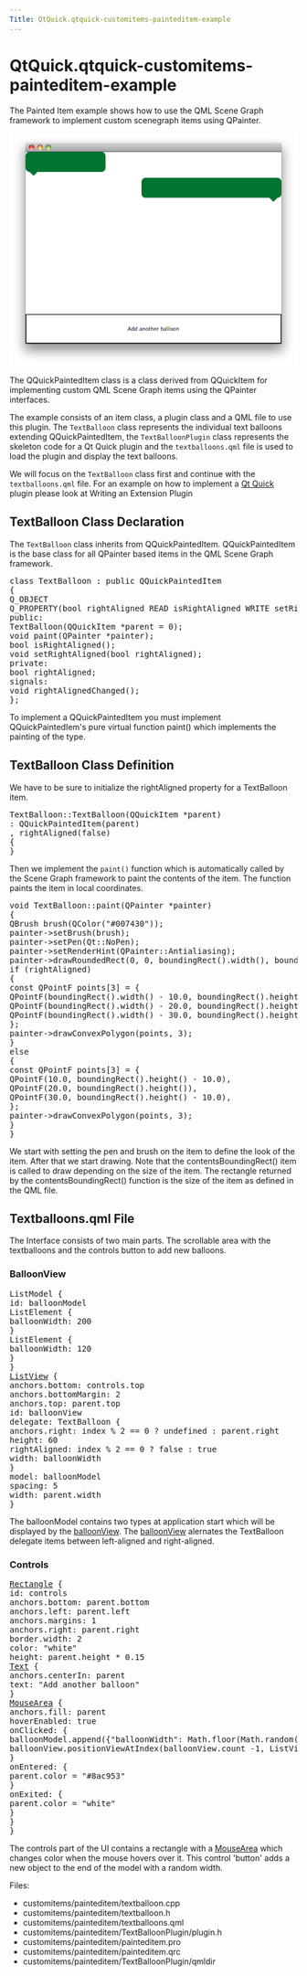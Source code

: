 ```yaml
---
Title: QtQuick.qtquick-customitems-painteditem-example
---
```


# QtQuick.qtquick-customitems-painteditem-example

<span class="subtitle"></span>
<!-- $$$customitems/painteditem-description -->
<p>The Painted Item example shows how to use the QML Scene Graph framework to implement custom scenegraph items using QPainter.</p>
<p class="centerAlign"><img src="../../../media/declarative-textballoons_example.png" alt="" /></p><p>The QQuickPaintedItem class is a class derived from QQuickItem for implementing custom QML Scene Graph items using the QPainter interfaces.</p>
<p>The example consists of an item class, a plugin class and a QML file to use this plugin. The <code>TextBalloon</code> class represents the individual text balloons extending QQuickPaintedItem, the <code>TextBalloonPlugin</code> class represents the skeleton code for a Qt Quick plugin and the <code>textballoons.qml</code> file is used to load the plugin and display the text balloons.</p>
<p>We will focus on the <code>TextBalloon</code> class first and continue with the <code>textballoons.qml</code> file. For an example on how to implement a <a href="QtQuick.qtquick-index.md">Qt Quick</a> plugin please look at Writing an Extension Plugin</p>
<h2 id="textballoon-class-declaration">TextBalloon Class Declaration</h2>
<p>The <code>TextBalloon</code> class inherits from QQuickPaintedItem. QQuickPaintedItem is the base class for all QPainter based items in the QML Scene Graph framework.</p>
<pre class="cpp"><span class="keyword">class</span> TextBalloon : <span class="keyword">public</span> <span class="type">QQuickPaintedItem</span>
{
Q_OBJECT
Q_PROPERTY(bool rightAligned READ isRightAligned WRITE setRightAligned NOTIFY rightAlignedChanged)
<span class="keyword">public</span>:
TextBalloon(<span class="type">QQuickItem</span> <span class="operator">*</span>parent <span class="operator">=</span> <span class="number">0</span>);
<span class="type">void</span> paint(<span class="type">QPainter</span> <span class="operator">*</span>painter);
bool isRightAligned();
<span class="type">void</span> setRightAligned(bool rightAligned);
<span class="keyword">private</span>:
bool rightAligned;
<span class="keyword">signals</span>:
<span class="type">void</span> rightAlignedChanged();
};</pre>
<p>To implement a QQuickPaintedItem you must implement QQuickPaintedIem's pure virtual function paint() which implements the painting of the type.</p>
<h2 id="textballoon-class-definition">TextBalloon Class Definition</h2>
<p>We have to be sure to initialize the rightAligned property for a TextBalloon item.</p>
<pre class="cpp">TextBalloon<span class="operator">::</span>TextBalloon(<span class="type">QQuickItem</span> <span class="operator">*</span>parent)
: <span class="type">QQuickPaintedItem</span>(parent)
<span class="operator">,</span> rightAligned(<span class="keyword">false</span>)
{
}</pre>
<p>Then we implement the <code>paint()</code> function which is automatically called by the Scene Graph framework to paint the contents of the item. The function paints the item in local coordinates.</p>
<pre class="cpp"><span class="type">void</span> TextBalloon<span class="operator">::</span>paint(<span class="type">QPainter</span> <span class="operator">*</span>painter)
{
<span class="type">QBrush</span> brush(<span class="type">QColor</span>(<span class="string">&quot;#007430&quot;</span>));
painter<span class="operator">-</span><span class="operator">&gt;</span>setBrush(brush);
painter<span class="operator">-</span><span class="operator">&gt;</span>setPen(<span class="type">Qt</span><span class="operator">::</span>NoPen);
painter<span class="operator">-</span><span class="operator">&gt;</span>setRenderHint(<span class="type">QPainter</span><span class="operator">::</span>Antialiasing);
painter<span class="operator">-</span><span class="operator">&gt;</span>drawRoundedRect(<span class="number">0</span><span class="operator">,</span> <span class="number">0</span><span class="operator">,</span> boundingRect()<span class="operator">.</span>width()<span class="operator">,</span> boundingRect()<span class="operator">.</span>height() <span class="operator">-</span> <span class="number">10</span><span class="operator">,</span> <span class="number">10</span><span class="operator">,</span> <span class="number">10</span>);
<span class="keyword">if</span> (rightAligned)
{
<span class="keyword">const</span> <span class="type">QPointF</span> points<span class="operator">[</span><span class="number">3</span><span class="operator">]</span> <span class="operator">=</span> {
<span class="type">QPointF</span>(boundingRect()<span class="operator">.</span>width() <span class="operator">-</span> <span class="number">10.0</span><span class="operator">,</span> boundingRect()<span class="operator">.</span>height() <span class="operator">-</span> <span class="number">10.0</span>)<span class="operator">,</span>
<span class="type">QPointF</span>(boundingRect()<span class="operator">.</span>width() <span class="operator">-</span> <span class="number">20.0</span><span class="operator">,</span> boundingRect()<span class="operator">.</span>height())<span class="operator">,</span>
<span class="type">QPointF</span>(boundingRect()<span class="operator">.</span>width() <span class="operator">-</span> <span class="number">30.0</span><span class="operator">,</span> boundingRect()<span class="operator">.</span>height() <span class="operator">-</span> <span class="number">10.0</span>)<span class="operator">,</span>
};
painter<span class="operator">-</span><span class="operator">&gt;</span>drawConvexPolygon(points<span class="operator">,</span> <span class="number">3</span>);
}
<span class="keyword">else</span>
{
<span class="keyword">const</span> <span class="type">QPointF</span> points<span class="operator">[</span><span class="number">3</span><span class="operator">]</span> <span class="operator">=</span> {
<span class="type">QPointF</span>(<span class="number">10.0</span><span class="operator">,</span> boundingRect()<span class="operator">.</span>height() <span class="operator">-</span> <span class="number">10.0</span>)<span class="operator">,</span>
<span class="type">QPointF</span>(<span class="number">20.0</span><span class="operator">,</span> boundingRect()<span class="operator">.</span>height())<span class="operator">,</span>
<span class="type">QPointF</span>(<span class="number">30.0</span><span class="operator">,</span> boundingRect()<span class="operator">.</span>height() <span class="operator">-</span> <span class="number">10.0</span>)<span class="operator">,</span>
};
painter<span class="operator">-</span><span class="operator">&gt;</span>drawConvexPolygon(points<span class="operator">,</span> <span class="number">3</span>);
}
}</pre>
<p>We start with setting the pen and brush on the item to define the look of the item. After that we start drawing. Note that the contentsBoundingRect() item is called to draw depending on the size of the item. The rectangle returned by the contentsBoundingRect() function is the size of the item as defined in the QML file.</p>
<h2 id="textballoons-qml-file">Textballoons.qml File</h2>
<p>The Interface consists of two main parts. The scrollable area with the textballoons and the controls button to add new balloons.</p>
<h3 >BalloonView</h3>
<pre class="qml"><span class="type">ListModel</span> {
<span class="name">id</span>: <span class="name">balloonModel</span>
<span class="type">ListElement</span> {
<span class="name">balloonWidth</span>: <span class="number">200</span>
}
<span class="type">ListElement</span> {
<span class="name">balloonWidth</span>: <span class="number">120</span>
}
}
<span class="type"><a href="QtQuick.ListView.md">ListView</a></span> {
<span class="name">anchors</span>.bottom: <span class="name">controls</span>.<span class="name">top</span>
<span class="name">anchors</span>.bottomMargin: <span class="number">2</span>
<span class="name">anchors</span>.top: <span class="name">parent</span>.<span class="name">top</span>
<span class="name">id</span>: <span class="name">balloonView</span>
<span class="name">delegate</span>: <span class="name">TextBalloon</span> {
<span class="name">anchors</span>.right: <span class="name">index</span> <span class="operator">%</span> <span class="number">2</span> <span class="operator">==</span> <span class="number">0</span> ? <span class="name">undefined</span> : <span class="name">parent</span>.<span class="name">right</span>
<span class="name">height</span>: <span class="number">60</span>
<span class="name">rightAligned</span>: <span class="name">index</span> <span class="operator">%</span> <span class="number">2</span> <span class="operator">==</span> <span class="number">0</span> ? <span class="number">false</span> : <span class="number">true</span>
<span class="name">width</span>: <span class="name">balloonWidth</span>
}
<span class="name">model</span>: <span class="name">balloonModel</span>
<span class="name">spacing</span>: <span class="number">5</span>
<span class="name">width</span>: <span class="name">parent</span>.<span class="name">width</span>
}</pre>
<p>The balloonModel contains two types at application start which will be displayed by the <a href="https://developer.ubuntu.comapps/qml/sdk-15.04.6/QtQuick.customitems-painteditem/#balloonview">balloonView</a>. The <a href="https://developer.ubuntu.comapps/qml/sdk-15.04.6/QtQuick.customitems-painteditem/#balloonview">balloonView</a> alernates the TextBalloon delegate items between left-aligned and right-aligned.</p>
<h3 >Controls</h3>
<pre class="qml"><span class="type"><a href="QtQuick.Rectangle.md">Rectangle</a></span> {
<span class="name">id</span>: <span class="name">controls</span>
<span class="name">anchors</span>.bottom: <span class="name">parent</span>.<span class="name">bottom</span>
<span class="name">anchors</span>.left: <span class="name">parent</span>.<span class="name">left</span>
<span class="name">anchors</span>.margins: <span class="number">1</span>
<span class="name">anchors</span>.right: <span class="name">parent</span>.<span class="name">right</span>
<span class="name">border</span>.width: <span class="number">2</span>
<span class="name">color</span>: <span class="string">&quot;white&quot;</span>
<span class="name">height</span>: <span class="name">parent</span>.<span class="name">height</span> <span class="operator">*</span> <span class="number">0.15</span>
<span class="type"><a href="QtQuick.Text.md">Text</a></span> {
<span class="name">anchors</span>.centerIn: <span class="name">parent</span>
<span class="name">text</span>: <span class="string">&quot;Add another balloon&quot;</span>
}
<span class="type"><a href="QtQuick.MouseArea.md">MouseArea</a></span> {
<span class="name">anchors</span>.fill: <span class="name">parent</span>
<span class="name">hoverEnabled</span>: <span class="number">true</span>
<span class="name">onClicked</span>: {
<span class="name">balloonModel</span>.<span class="name">append</span>({&quot;balloonWidth&quot;: <span class="name">Math</span>.<span class="name">floor</span>(<span class="name">Math</span>.<span class="name">random</span>() <span class="operator">*</span> <span class="number">200</span> <span class="operator">+</span> <span class="number">100</span>)})
<span class="name">balloonView</span>.<span class="name">positionViewAtIndex</span>(<span class="name">balloonView</span>.<span class="name">count</span> <span class="operator">-</span><span class="number">1</span>, <span class="name">ListView</span>.<span class="name">End</span>)
}
<span class="name">onEntered</span>: {
<span class="name">parent</span>.<span class="name">color</span> <span class="operator">=</span> <span class="string">&quot;#8ac953&quot;</span>
}
<span class="name">onExited</span>: {
<span class="name">parent</span>.<span class="name">color</span> <span class="operator">=</span> <span class="string">&quot;white&quot;</span>
}
}
}</pre>
<p>The controls part of the UI contains a rectangle with a <a href="QtQuick.MouseArea.md">MouseArea</a> which changes color when the mouse hovers over it. This control 'button' adds a new object to the end of the model with a random width.</p>
<p>Files:</p>
<ul>
<li>customitems/painteditem/textballoon.cpp</li>
<li>customitems/painteditem/textballoon.h</li>
<li>customitems/painteditem/textballoons.qml</li>
<li>customitems/painteditem/TextBalloonPlugin/plugin.h</li>
<li>customitems/painteditem/painteditem.pro</li>
<li>customitems/painteditem/painteditem.qrc</li>
<li>customitems/painteditem/TextBalloonPlugin/qmldir</li>
</ul>
<!-- @@@customitems/painteditem -->
